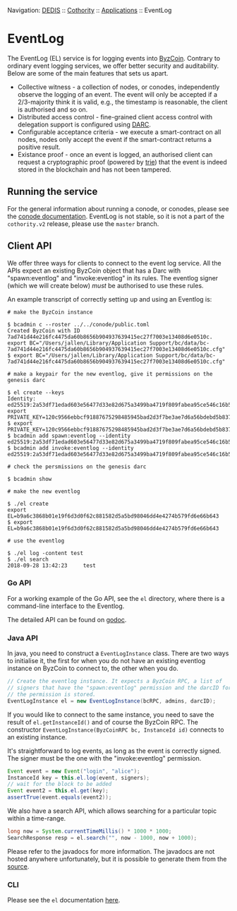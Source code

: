 Navigation: [DEDIS](https://github.com/dedis/doc/tree/master/README.md) ::
[Cothority](https://github.com/dedis/cothority/tree/master/README.md) ::
[Applications](https://github.com/dedis/cothority/blob/master/doc/Applications.md) ::
EventLog

# EventLog

The EventLog (EL) service is for logging events into
[ByzCoin](../byzcoin/README.md).
Contrary to ordinary event logging services, we offer better security and
auditability. Below are some of the main features that sets us apart.

- Collective witness - a collection of nodes, or conodes, independently observe
  the logging of an event. The event will only be accepted if a 2/3-majority
  think it is valid, e.g., the timestamp is reasonable, the client is
  authorised and so on.
- Distributed access control - fine-grained client access control with
  delegation support is configured using [DARC](../byzcoin/README.md#darc).
- Configurable acceptance criteria - we execute a smart-contract on all nodes,
  nodes only accept the event if the smart-contract returns a positive result.
- Existance proof - once an event is logged, an authorised client can request
  a cryptographic proof (powered by [trie](../byzcoin/trie/README.md))
  that the event is indeed stored in the blockchain and has not been tampered.

## Running the service
For the general information about running a conode, or conodes, please see the
[conode documentation](../conode/README.md). EventLog is not stable, so it is
not a part of the `cothority.v2` release, please use the `master` branch.

## Client API

We offer three ways for clients to connect to the event log service. All the
APIs expect an existing ByzCoin object that has a Darc with "spawn:eventlog"
and "invoke:eventlog" in its rules. The eventlog signer (which we will create
below) *must* be authorised to use these rules.

An example transcript of correctly setting up and using an Eventlog is:

```
# make the ByzCoin instance

$ bcadmin c --roster ../../conode/public.toml
Created ByzCoin with ID 7ad741d44e216fc4475da60b8656b904937639415ec27f7003e13408d6e0510c.
export BC="/Users/jallen/Library/Application Support/bc/data/bc-7ad741d44e216fc4475da60b8656b904937639415ec27f7003e13408d6e0510c.cfg"
$ export BC="/Users/jallen/Library/Application Support/bc/data/bc-7ad741d44e216fc4475da60b8656b904937639415ec27f7003e13408d6e0510c.cfg"

# make a keypair for the new eventlog, give it permissions on the genesis darc

$ el create --keys
Identity: ed25519:2a53df71edad603e56477d33e82d675a3499ba4719f809fabea95ce546c16b5f
export PRIVATE_KEY=120c9566ebbcf91887675298485945bad2d3f7be3ae7d6a56bdebd5b8378a80a
$ export PRIVATE_KEY=120c9566ebbcf91887675298485945bad2d3f7be3ae7d6a56bdebd5b8378a80a
$ bcadmin add spawn:eventlog --identity ed25519:2a53df71edad603e56477d33e82d675a3499ba4719f809fabea95ce546c16b5f
$ bcadmin add invoke:eventlog --identity ed25519:2a53df71edad603e56477d33e82d675a3499ba4719f809fabea95ce546c16b5f

# check the persmissions on the genesis darc

$ bcadmin show

# make the new eventlog

$ ./el create 
export EL=b9a6c3868b01e19f6d3d0f62c881582d5a5bd98046dd4e4274b579fd6e66b643
$ export EL=b9a6c3868b01e19f6d3d0f62c881582d5a5bd98046dd4e4274b579fd6e66b643

# use the eventlog

$ ./el log -content test
$ ./el search
2018-09-28 13:42:23		test
```

### Go API

For a working example of the Go API, see the `el` directory, where there is
a command-line interface to the Eventlog.

The detailed API can be found on
[godoc](https://godoc.org/github.com/dedis/cothority/eventlog).

### Java API
In java, you need to construct a `EventLogInstance` class. There are two ways
to initialise it, the first for when you do not have an existing eventlog
instance on ByzCoin to connect to, the other when you do.

```java
// Create the eventlog instance. It expects a ByzCoin RPC, a list of 
// signers that have the "spawn:eventlog" permission and the darcID for where
// the permission is stored.
EventLogInstance el = new EventLogInstance(bcRPC, admins, darcID);
```

If you would like to connect to the same instance, you need to save the result
of `el.getInstanceId()` and of course the ByzCoin RPC. The constructor
`EventLogInstance(ByzCoinRPC bc, InstanceId id)` connects to an existing
instance.

It's straightforward to log events, as long as the event is correctly signed.
The signer must be the one with the "invoke:eventlog" permission.
```java
Event event = new Event("login", "alice");
InstanceId key = this.el.log(event, signers);
// wait for the block to be added
Event event2 = this.el.get(key);
assertTrue(event.equals(event2));
```

We also have a search API, which allows searching for a particular topic within
a time-range.
```java
long now = System.currentTimeMillis() * 1000 * 1000;
SearchResponse resp = el.search("", now - 1000, now + 1000);
```

Please refer to the javadocs for more information. The javadocs are not hosted
anywhere unfortunately, but it is possible to generate them from the
[source](https://github.com/dedis/cothority/blob/master/external/java/src/main/java/ch/epfl/dedis/lib/byzcoin/contracts/EventLogInstance.java).

### CLI
Please see the `el` documentation [here](el/README.md).
